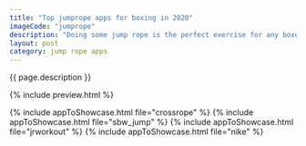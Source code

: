 ```yaml
---
title: "Top jumprope apps for boxing in 2020"
imageCode: "jumprope"
description: "Doing some jump rope is the perfect exercise for any boxer. It raises the heart rate quickly and is a great cardio workout. Here we are looking at a few of the apps that can provide you with jump rope exercises to add to your boxing training."
layout: post
category: jump rope apps
---
```


{{ page.description }}

{% include preview.html %}

{% include appToShowcase.html file="crossrope" %}
{% include appToShowcase.html file="sbw_jump" %}
{% include appToShowcase.html file="jrworkout" %}
{% include appToShowcase.html file="nike" %}
